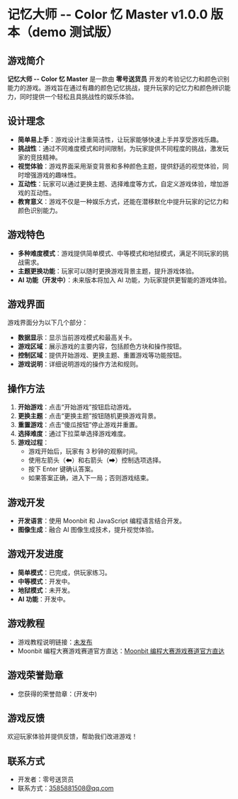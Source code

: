# 记忆大师 -- Color 忆 Master v1.0.0 版本（demo 测试版）

## 游戏简介

**记忆大师 -- Color 忆 Master** 是一款由 **零号送货员** 开发的考验记忆力和颜色识别能力的游戏。游戏旨在通过有趣的颜色记忆挑战，提升玩家的记忆力和颜色辨识能力，同时提供一个轻松且具挑战性的娱乐体验。

## 设计理念

- **简单易上手**：游戏设计注重简洁性，让玩家能够快速上手并享受游戏乐趣。
- **挑战性**：通过不同难度模式和时间限制，为玩家提供不同程度的挑战，激发玩家的竞技精神。
- **视觉体验**：游戏界面采用渐变背景和多种颜色主题，提供舒适的视觉体验，同时增强游戏的趣味性。
- **互动性**：玩家可以通过更换主题、选择难度等方式，自定义游戏体验，增加游戏的互动性。
- **教育意义**：游戏不仅是一种娱乐方式，还能在潜移默化中提升玩家的记忆力和颜色识别能力。

## 游戏特色

- **多种难度模式**：游戏提供简单模式、中等模式和地狱模式，满足不同玩家的挑战需求。
- **主题更换功能**：玩家可以随时更换游戏背景主题，提升游戏体验。
- **AI 功能（开发中）**：未来版本将加入 AI 功能，为玩家提供更智能的游戏体验。

## 游戏界面

游戏界面分为以下几个部分：

- **数据显示**：显示当前游戏模式和最高关卡。
- **游戏区域**：展示游戏的主要内容，包括颜色方块和操作按钮。
- **控制区域**：提供开始游戏、更换主题、重置游戏等功能按钮。
- **游戏说明**：详细说明游戏的操作方法和规则。

## 操作方法

1. **开始游戏**：点击“开始游戏”按钮启动游戏。
2. **更换主题**：点击“更换主题”按钮随机更换游戏背景。
3. **重置游戏**：点击“傻瓜按钮”停止游戏并重置。
4. **选择难度**：通过下拉菜单选择游戏难度。
5. **游戏过程**：
   - 游戏开始后，玩家有 3 秒钟的观察时间。
   - 使用左箭头（⬅）和右箭头（➡）控制选项选择。
   - 按下 Enter 键确认答案。
   - 如果答案正确，进入下一局；否则游戏结束。

## 游戏开发

- **开发语言**：使用 Moonbit 和 JavaScript 编程语言结合开发。
- **图像生成**：融合 AI 图像生成技术，提升视觉体验。

## 游戏开发进度

- **简单模式**：已完成，供玩家练习。
- **中等模式**：开发中。
- **地狱模式**：未开发。
- **AI 功能**：开发中。

## 游戏教程

- 游戏教程说明链接：[未发布](#)
- Moonbit 编程大赛游戏赛道官方直达：[Moonbit 编程大赛游戏赛道官方直达](https://www.moonbitlang.cn/2025-mgpic-game)

## 游戏荣誉勋章

- 您获得的荣誉勋章：(开发中)

## 游戏反馈

欢迎玩家体验并提供反馈，帮助我们改进游戏！

## 联系方式

- 开发者：零号送货员
- 联系方式：3585881508@qq.com
